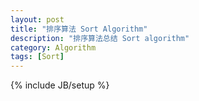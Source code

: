 ```yaml
---
layout: post
title: "排序算法 Sort Algorithm"
description: "排序算法总结 Sort algorithm"
category: Algorithm
tags: [Sort]
---
```

{% include JB/setup %}
